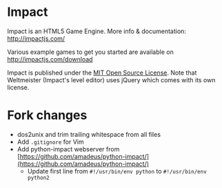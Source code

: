 # Impact

Impact is an HTML5 Game Engine. More info & documentation: http://impactjs.com/

Various example games to get you started are available on http://impactjs.com/download

Impact is published under the [MIT Open Source License](http://opensource.org/licenses/mit-license.php). Note that Weltmeister (Impact's level editor) uses jQuery which comes with its own license.

# Fork changes
* dos2unix and trim trailing whitespace from all files
* Add `.gitignore` for Vim
* Add python-impact webserver from [https://github.com/amadeus/python-impact/](https://github.com/amadeus/python-impact/)
  * Update first line from `#!/usr/bin/env python` to `#!/usr/bin/env python2`
